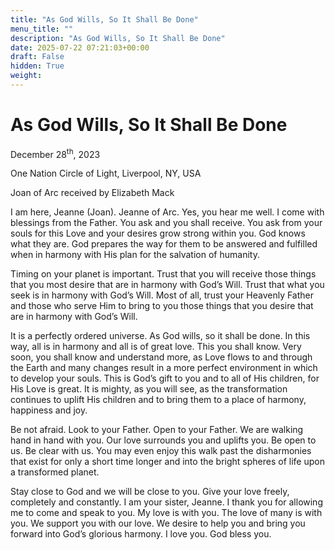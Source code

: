 ```yaml
---
title: "As God Wills, So It Shall Be Done"
menu_title: ""
description: "As God Wills, So It Shall Be Done"
date: 2025-07-22 07:21:03+00:00
draft: False
hidden: True
weight:
---
```

# As God Wills, So It Shall Be Done

December 28<sup>th</sup>, 2023

One Nation Circle of Light, Liverpool, NY, USA

Joan of Arc received by Elizabeth Mack

I am here, Jeanne (Joan). Jeanne of Arc. Yes, you hear me well. I come with blessings from the Father. You ask and you shall receive. You ask from your souls for this Love and your desires grow strong within you. God knows what they are. God prepares the way for them to be answered and fulfilled when in harmony with His plan for the salvation of humanity.

Timing on your planet is important. Trust that you will receive those things that you most desire that are in harmony with God’s Will. Trust that what you seek is in harmony with God’s Will. Most of all, trust your Heavenly Father and those who serve Him to bring to you those things that you desire that are in harmony with God’s Will.

It is a perfectly ordered universe. As God wills, so it shall be done. In this way, all is in harmony and all is of great love. This you shall know. Very soon, you shall know and understand more, as Love flows to and through the Earth and many changes result in a more perfect environment in which to develop your souls. This is God’s gift to you and to all of His children, for His Love is great. It is mighty, as you will see, as the transformation continues to uplift His children and to bring them to a place of harmony, happiness and joy.

Be not afraid. Look to your Father. Open to your Father. We are walking hand in hand with you. Our love surrounds you and uplifts you. Be open to us. Be clear with us. You may even enjoy this walk past the disharmonies that exist for only a short time longer and into the bright spheres of life upon a transformed planet.

Stay close to God and we will be close to you. Give your love freely, completely and constantly. I am your sister, Jeanne. I thank you for allowing me to come and speak to you. My love is with you. The love of many is with you. We support you with our love. We desire to help you and bring you forward into God’s glorious harmony. I love you. God bless you.
